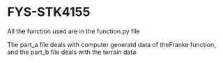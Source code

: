# FYS-STK4155

All the function used are in the function.py file

The part_a file deals with computer generatd data of theFranke function,
and the part_b file deals with the terrain data
